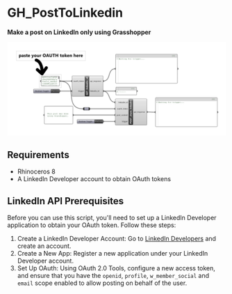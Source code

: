 # GH_PostToLinkedin
**Make a post on LinkedIn only using Grasshopper**

![](assets/script.png)

## Requirements ##
  - Rhinoceros 8
  - A LinkedIn Developer account to obtain OAuth tokens

## LinkedIn API Prerequisites ##
Before you can use this script, you'll need to set up a LinkedIn Developer application to obtain your OAuth token. Follow these steps:
  1. Create a LinkedIn Developer Account: Go to [LinkedIn Developers](https://www.linkedin.com/developers/) and create an account.
  2. Create a New App: Register a new application under your LinkedIn Developer account.
  3. Set Up OAuth: Using OAuth 2.0 Tools, configure a new access token, and ensure that you have the `openid`, `profile`, `w_member_social` and `email` scope enabled to allow posting on behalf of the user.
